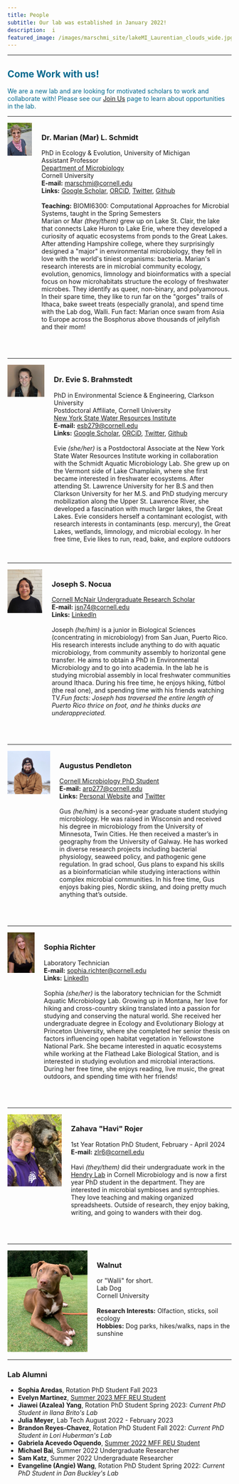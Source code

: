 ```yaml
---
title: People
subtitle: Our lab was established in January 2022! 
description:  i
featured_image: /images/marschmi_site/lakeMI_Laurentian_clouds_wide.jpg
---
```



***

<h2 style="color:#03688E;">Come Work with us!</h2>

<p style="color:#03688E;">We are a new lab and are looking for motivated scholars to work and collaborate with! Please see our <a href="https://marschmilab.github.io/join">Join Us</a> page to learn about opportunities in the lab.</p> 



***

<div class="columns">
    <div class="image-column">
        <img src="/images/marschmi_site/people/marian/2023_Mar_headshot.jpeg">
    </div>
    <div class="text-column">
        <h3>Dr. Marian (Mar) L. Schmidt</h3>
           <p>PhD in Ecology & Evolution, University of Michigan<br>
           Assistant Professor <br>
           <a href="https://micro.cornell.edu/">Department of Microbiology</a><br>
           Cornell University<br>
           <strong>E-mail:</strong> <a href="mailto: marschmi@cornell.edu">marschmi@cornell.edu</a> <br>
           <strong>Links:</strong> <a href="https://scholar.google.com/citations?user=XN44kAIAAAAJ&hl=en">Google Scholar</a>, <a href="https://orcid.org/0000-0002-2866-4496">ORCiD</a>, <a href="https://twitter.com/micro_marian?lang=en">Twitter</a>, <a href="https://github.com/marschmi">Github</a> <br>  
           <br>
           <strong>Teaching:</strong> BIOMI6300: Computational Approaches for Microbial Systems, taught in the Spring Semesters <br>
           Marian or Mar <em>(they/them)</em> grew up on Lake St. Clair, the lake that connects Lake Huron to Lake Erie, where they developed a curiosity of aquatic ecosystems from ponds to the Great Lakes. After attending Hampshire college, where they surprisingly designed a "major" in environmental microbiology, they fell in love with the world's tiniest organisms: bacteria. Marian's research interests are in microbial community ecology, evolution, genomics, limnology and bioinformatics with a special focus on how microhabitats structure the ecology of freshwater microbes. They identify as queer, non-binary, and polyamorous. In their spare time, they like to run far on the "gorges" trails of Ithaca, bake sweet treats (especially granola), and spend time with the Lab dog, Walli. Fun fact: Marian once swam from Asia to Europe across the Bosphorus above thousands of jellyfish and their mom!<br>
           <br>
       </p>
 <br> 
    </div>
</div>


***


<div class="columns">
    <div class="image-column">
        <img src="/images/marschmi_site/people/2023_evie_brahmstedt.jpg">
    </div>
    <div class="text-column">
        <h3>Dr. Evie S. Brahmstedt</h3>
           <p>PhD in Environmental Science & Engineering, Clarkson University<br>
           Postdoctoral Affiliate, Cornell University<br>
           <a href="https://cals.cornell.edu/water-resources-institute">New York State Water Resources Institute</a><br>     
           <strong>E-mail:</strong> <a href="mailto: esb279@cornell.edu">esb279@cornell.edu</a> <br>
           <strong>Links:</strong> <a href="https://scholar.google.com/citations?user=-fmYeXgAAAAJ&hl=en&oi=ao">Google Scholar</a>, <a href="https://orcid.org/0000-0001-9263-2248">ORCiD</a>, <a href="https://twitter.com/ESBrahmstedt">Twitter</a>, <a href="https://github.com/EvieSawyer">Github</a> <br>
           <br>
           Evie <em>(she/her)</em> is a Postdoctoral Associate at the New York State Water Resources Institute working in collaboration with the Schmidt Aquatic Microbiology Lab. She grew up on the Vermont side of Lake Champlain, where she first became interested in freshwater ecosystems. After attending St. Lawrence University for her B.S and then Clarkson University for her M.S. and PhD studying mercury mobilization along the Upper St. Lawrence River, she developed a fascination with much larger lakes, the Great Lakes. Evie considers herself a contaminant ecologist, with research interests in contaminants (esp. mercury), the Great Lakes, wetlands, limnology, and microbial ecology. In her free time, Evie likes to run, read, bake, and explore outdoors
           <br>
       </p>
 <br> 
    </div>
</div>


***

<div class="columns">
    <div class="image-column">
        <img src="/images/marschmi_site/people/2022_joseph_nocua.jpg">
    </div>
    <div class="text-column">
        <h3>Joseph S. Nocua</h3>
           <p><a href="https://experience.cornell.edu/opportunities/mcnair-scholars-program">Cornell McNair Undergraduate Research Scholar</a><br>
           <strong>E-mail:</strong> <a href="mailto: jsn74@cornell.edu">jsn74@cornell.edu</a> <br>
           <strong>Links:</strong> <a href="https://www.linkedin.com/in/joseph-s-nocua-tole-ba2b1218a">LinkedIn</a> <br>
           <br>
           Joseph <em>(he/him)</em> is a junior in Biological Sciences (concentrating in microbiology) from San Juan, Puerto Rico. His research interests include anything to do with aquatic microbiology, from community assembly to horizontal gene transfer. He aims to obtain a PhD in Environmental Microbiology and to go into academia. In the lab he is studying microbial assembly in local freshwater communities around Ithaca. During his free time, he enjoys hiking, fútbol (the real one), and spending time with his friends watching TV.<em>Fun facts:  Joseph has traversed the entire length of Puerto Rico thrice on foot, and he thinks ducks are underappreciated.</em>
<br>
           <br>
       </p>
 <br> 
    </div>
</div>

***

<div class="columns">
    <div class="image-column">
        <img src="/images/marschmi_site/people/2023_gus_pendleton.jpeg">
    </div>
    <div class="text-column">
        <h3>Augustus Pendleton</h3>
           <p><a href="https://cals.cornell.edu/microbiology/academics/graduate">Cornell Microbiology PhD Student</a><br>
           <strong>E-mail:</strong> <a href="mailto: arp277@cornell.edu">arp277@cornell.edu</a> <br>
           <strong>Links:</strong> <a href="https://gus-pendleton.github.io/">Personal Website</a> and <a href="https://twitter.com/AugustusPendle1?lang=en">Twitter</a> <br>  
           <br>
           Gus <em>(he/him)</em> is a second-year graduate student studying microbiology. He was raised in Wisconsin and received his degree in microbiology from the University of Minnesota, Twin Cities. He then received a master’s in geography from the University of Galway. He has worked in diverse research projects including bacterial physiology, seaweed policy, and pathogenic gene regulation. In grad school, Gus plans to expand his skills as a bioinformatician while studying interactions within complex microbial communities. In his free time, Gus enjoys baking pies, Nordic skiing, and doing pretty much anything that’s outside.
<br>
           <br>
       </p>
 <br> 
    </div>
</div>


***

<div class="columns">
    <div class="image-column">
        <img src="/images/marschmi_site/people/2023_sophia_richter.jpg">
    </div>
    <div class="text-column">
        <h3>Sophia Richter</h3>
           <p>Laboratory Technician<br>
           <strong>E-mail:</strong> <a href="mailto: sophia.richter@cornell.edu">sophia.richter@cornell.edu</a> <br>
           <strong>Links:</strong> <a href="https://www.linkedin.com/in/sophia-richter7/">LinkedIn</a> <br>  
           <br>
           Sophia <em>(she/her)</em> is the laboratory technician for the Schmidt Aquatic Microbiology Lab. Growing up in Montana, her love for hiking and cross-country skiing translated into a passion for studying and conserving the natural world. She received her undergraduate degree in Ecology and Evolutionary Biology at Princeton University, where she completed her senior thesis on factors influencing open habitat vegetation in Yellowstone National Park. She became interested in aquatic ecosystems while working at the Flathead Lake Biological Station, and is interested in studying evolution and microbial interactions. During her free time, she enjoys reading, live music, the great outdoors, and spending time with her friends! 
<br>
           <br>
       </p>
 <br> 
    </div>
</div>


***

<div class="columns">
    <div class="image-column">
        <img src="/images/marschmi_site/people/2024_havi_rojer.jpg">
    </div>
    <div class="text-column">
        <h3>Zahava "Havi" Rojer</h3>
           <p>1st Year Rotation PhD Student, February - April 2024<br>
           <strong>E-mail:</strong> <a href="mailto: zlr6@cornell.edu">zlr6@cornell.edu</a> <br>
           <br>
           Havi <em>(they/them)</em> did their undergraduate work in the <a href="https://toryhendry.weebly.com/">Hendry Lab</a> in Cornell Microbiology and is now a first year PhD student in the department. They are interested in microbial symbioses and syntrophies. They love teaching and making organized spreadsheets. Outside of research, they enjoy baking, writing, and going to wanders with their dog.
<br>
           <br>
       </p>
 <br> 
    </div>
</div>

***

<div class="columns">
    <div class="image-column">
        <img src="/images/marschmi_site/people/walnut/walnut_small.png">
    </div>
    <div class="text-column">
        <h3>Walnut</h3>
        <p>or "Walli" for short.<br>
           Lab Dog<br>
           Cornell University <br>
       	   <br>
       	   <strong>Research Interests:</strong> Olfaction, sticks, soil ecology<br>
       	   <strong>Hobbies:</strong> Dog parks, hikes/walks, naps in the sunshine</p>
    </div>
</div>


***


<h3>Lab Alumni</h3>  
<ul>
  <li><strong>Sophia Aredas</strong>, Rotation PhD Student Fall 2023</li>
  <li><strong>Evelyn Martinez</strong>, <a href="https://cihmid.cornell.edu/academics-programs/undergraduate-programs/mff-reu/">Summer 2023 MFF REU Student</a></li>
  <li><strong>Jiawei (Azalea) Yang</strong>, Rotation PhD Student Spring 2023: <em>Current PhD Student in Ilana Brito's Lab</em></li>
  <li><strong>Julia Meyer</strong>, Lab Tech August 2022 - February 2023</li>
  <li><strong>Brandon Reyes-Chavez</strong>, Rotation PhD Student Fall 2022: <em>Current PhD Student in Lori Huberman's Lab</em></li>
  <li><strong>Gabriela Acevedo Oquendo</strong>,  <a href="https://cihmid.cornell.edu/academics-programs/undergraduate-programs/mff-reu/">Summer 2022 MFF REU Student</a></li>
  <li><strong>Michael Bai</strong>, Summer 2022 Undergraduate Researcher</li>
  <li><strong>Sam Katz</strong>, Summer 2022 Undergraduate Researcher</li>
  <li><strong>Evangeline (Angie) Wang</strong>, Rotation PhD Student Spring 2022: <em>Current PhD Student in Dan Buckley's Lab</em></li>
</ul>